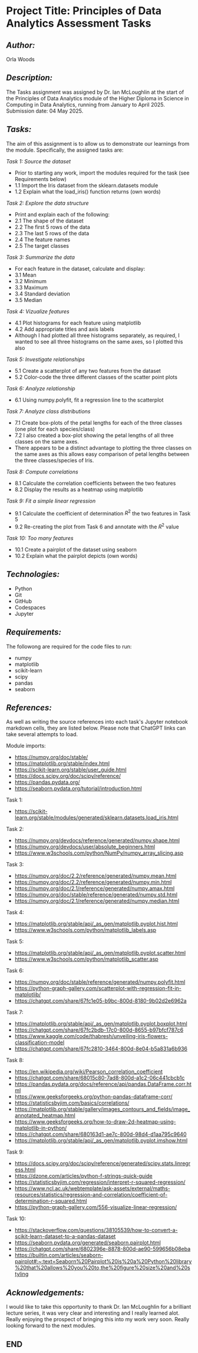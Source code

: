 # Project Title: Principles of Data Analytics Assessment Tasks

## *Author:*   
Orla Woods

## *Description:*
The Tasks assignment was assigned by Dr. Ian McLoughlin at the start of the Principles of Data Analytics module of the Higher Diploma in Science in Computing in Data Analytics, running from January to April 2025. Submission date: 04 May 2025.

## *Tasks:*
The aim of this assignment is to allow us to demonstrate our learnings from the module. Specifically, the assigned tasks are:

*Task 1: Source the dataset*
- Prior to starting any work, import the modules required for the task (see Requirements below)
- 1.1 Import the Iris dataset from the sklearn.datasets module
- 1.2 Explain what the load_iris() function returns (own words)

*Task 2: Explore the data structure*  
- Print and explain each of the following:
- 2.1 The shape of the dataset
- 2.2 The first 5 rows of the data
- 2.3 The last 5 rows of the data
- 2.4 The feature names
- 2.5 The target classes

*Task 3: Summarize the data*  
- For each feature in the dataset, calculate and display:
- 3.1 Mean
- 3.2 Minimum
- 3.3 Maximum
- 3.4 Standard deviation
- 3.5 Median

*Task 4: Vizualize features*
- 4.1 Plot histograms for each feature using matplotlib
- 4.2 Add appropriate titles and axis labels
- Although I had plotted all three histograms separately, as required, I wanted to see all three histograms on the same axes, so I plotted this also

*Task 5: Investigate relationships*
- 5.1 Create a scatterplot of any two features from the dataset
- 5.2 Color-code the three different classes of the scatter point plots

*Task 6: Analyze relationship*
- 6.1 Using numpy.polyfit, fit a regression line to the scatterplot

*Task 7: Analyze class distributions*
- 7.1 Create box-plots of the petal lengths for each of the three classes (one plot for each species/class)
- 7.2 I also created a box-plot showing the petal lengths of all three classes on the same axes.  
- There appears to be a distinct advantage to plotting the three classes on the same axes as this allows easy comparison of petal lengths between the three classes/species of Iris. 

*Task 8: Compute correlations*
- 8.1 Calculate the correlation coefficients between the two features
- 8.2 Display the results as a heatmap using matplotlib

*Task 9: Fit a simple linear regression*
- 9.1 Calculate the coefficient of determination $R^2$ the two features in Task 5 
- 9.2 Re-creating the plot from Task 6 and annotate with the $R^2$ value

*Task 10: Too many features*
- 10.1 Create a pairplot of the dataset using seaborn
- 10.2 Explain what the pairplot depicts (own words)

## *Technologies:*
- Python
- Git
- GitHub
- Codespaces
- Jupyter

## *Requirements:*
The followong are required for the code files to run:
- numpy 
- matplotlib 
- scikit-learn 
- scipy 
- pandas 
- seaborn

## *References:*
As well as writing the source references into each task's Jupyter notebook markdown cells, they are listed below. Please note that ChatGPT links can take several attempts to load. 

Module imports:  
* https://numpy.org/doc/stable/   
* https://matplotlib.org/stable/index.html  
* https://scikit-learn.org/stable/user_guide.html  
* https://docs.scipy.org/doc/scipy/reference/  
* https://pandas.pydata.org/  
* https://seaborn.pydata.org/tutorial/introduction.html  

Task 1:  
* https://scikit-learn.org/stable/modules/generated/sklearn.datasets.load_iris.html  

Task 2:  
* https://numpy.org/devdocs/reference/generated/numpy.shape.html  
* https://numpy.org/devdocs/user/absolute_beginners.html  
* https://www.w3schools.com/python/NumPy/numpy_array_slicing.asp  

Task 3:  
* https://numpy.org/doc/2.2/reference/generated/numpy.mean.html  
* https://numpy.org/doc/2.2/reference/generated/numpy.min.html  
* https://numpy.org/doc/2.1/reference/generated/numpy.amax.html  
* https://numpy.org/doc/stable/reference/generated/numpy.std.html  
* https://numpy.org/doc/2.1/reference/generated/numpy.median.html  

Task 4:  
* https://matplotlib.org/stable/api/_as_gen/matplotlib.pyplot.hist.html      
* https://www.w3schools.com/python/matplotlib_labels.asp  

Task 5:  
* https://matplotlib.org/stable/api/_as_gen/matplotlib.pyplot.scatter.html  
* https://www.w3schools.com/python/matplotlib_scatter.asp  

Task 6:  
* https://numpy.org/doc/stable/reference/generated/numpy.polyfit.html  
* https://python-graph-gallery.com/scatterplot-with-regression-fit-in-matplotlib/
* https://chatgpt.com/share/67fc1e05-b9bc-800d-8180-9b02d2e6962a  

Task 7:  
* https://matplotlib.org/stable/api/_as_gen/matplotlib.pyplot.boxplot.html   
* https://chatgpt.com/share/67fc2bdb-17c0-800d-8655-b97bfcf787c6  
* https://www.kaggle.com/code/thabresh/unveiling-iris-flowers-classification-model
* https://chatgpt.com/share/67fc2810-3464-800d-8e04-b5a831a6b936 

Task 8:  
* https://en.wikipedia.org/wiki/Pearson_correlation_coefficient
* https://chatgpt.com/share/68015c80-7ad8-800d-a1c2-06c441cbcb1c
* https://pandas.pydata.org/docs/reference/api/pandas.DataFrame.corr.html
* https://www.geeksforgeeks.org/python-pandas-dataframe-corr/
* https://statisticsbyjim.com/basics/correlations/
* https://matplotlib.org/stable/gallery/images_contours_and_fields/image_annotated_heatmap.html
* https://www.geeksforgeeks.org/how-to-draw-2d-heatmap-using-matplotlib-in-python/
* https://chatgpt.com/share/680163d1-ae7c-800d-98d4-d1aa795c9640
* https://matplotlib.org/stable/api/_as_gen/matplotlib.pyplot.imshow.html

Task 9:
* https://docs.scipy.org/doc/scipy/reference/generated/scipy.stats.linregress.html
* https://dzone.com/articles/python-f-strings-quick-guide
* https://statisticsbyjim.com/regression/interpret-r-squared-regression/  
* https://www.ncl.ac.uk/webtemplate/ask-assets/external/maths-resources/statistics/regression-and-correlation/coefficient-of-determination-r-squared.html
* https://python-graph-gallery.com/556-visualize-linear-regression/

Task 10:
* https://stackoverflow.com/questions/38105539/how-to-convert-a-scikit-learn-dataset-to-a-pandas-dataset
* https://seaborn.pydata.org/generated/seaborn.pairplot.html
* https://chatgpt.com/share/6802396e-8878-800d-ae90-599656b08eba
* https://builtin.com/articles/seaborn-pairplot#:~:text=Seaborn%20Pairplot%20is%20a%20Python%20library%20that%20allows%20you%20to,the%20figure%20size%20and%20styling

## *Acknowledgements:*
I would like to take this opportunity to thank Dr. Ian McLoughlin for a brilliant lecture series, it was very clear and interesting and I really learned alot. Really enjoying the prospect of bringing this into my work very soon. Really looking forward to the next modules. 

## END